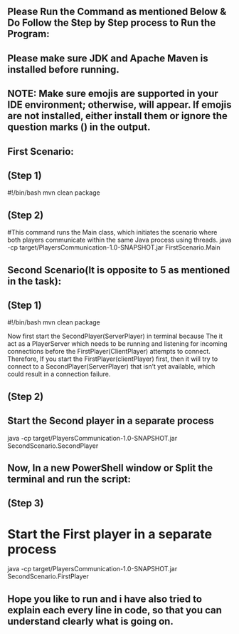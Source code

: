 ## Please Run the Command as mentioned Below & Do Follow the Step by Step process to Run the Program:

## Please make sure JDK and Apache Maven is installed before running.

## NOTE: Make sure emojis are supported in your IDE environment; otherwise, <?> will appear. If emojis are not installed, either install them or ignore the question marks (<?>) in the output.

## First Scenario:

## (Step 1)
#!/bin/bash
mvn clean package

## (Step 2)
#This command runs the Main class, which initiates the scenario where both players communicate within the same Java process using threads.
java -cp target/PlayersCommunication-1.0-SNAPSHOT.jar FirstScenario.Main



## Second Scenario(It is opposite to 5 as mentioned in the task):

## (Step 1)
#!/bin/bash
mvn clean package

Now first start the SecondPlayer(ServerPlayer) in terminal because The it act as a PlayerServer which needs to be running and listening for incoming connections before the FirstPlayer(ClientPlayer) attempts to connect. Therefore, If you start the FirstPlayer(clientPlayer) first, then it will try to connect to a SecondPlayer(ServerPlayer) that isn’t yet available, which could result in a connection failure.

## (Step 2)
## Start the Second player in a separate process
java -cp target/PlayersCommunication-1.0-SNAPSHOT.jar SecondScenario.SecondPlayer

## Now, In a new PowerShell window or Split the terminal and run the script:

## (Step 3)
# Start the First player in a separate process
java -cp target/PlayersCommunication-1.0-SNAPSHOT.jar SecondScenario.FirstPlayer



## Hope you like to run and i have also tried to explain each every line in code, so that you can understand clearly what is going on.
